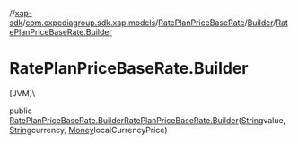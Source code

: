 //[xap-sdk](../../../../index.md)/[com.expediagroup.sdk.xap.models](../../index.md)/[RatePlanPriceBaseRate](../index.md)/[Builder](index.md)/[RatePlanPriceBaseRate.Builder](-rate-plan-price-base-rate.-builder.md)

# RatePlanPriceBaseRate.Builder

[JVM]\

public [RatePlanPriceBaseRate.Builder](index.md)[RatePlanPriceBaseRate.Builder](-rate-plan-price-base-rate.-builder.md)([String](https://docs.oracle.com/javase/8/docs/api/java/lang/String.html)value, [String](https://docs.oracle.com/javase/8/docs/api/java/lang/String.html)currency, [Money](../../-money/index.md)localCurrencyPrice)
